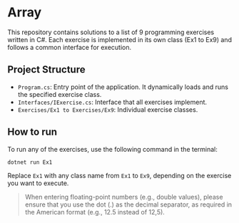 # Array

This repository contains solutions to a list of 9 programming exercises written in C#. Each exercise is implemented in its own class (Ex1 to Ex9) and follows a common interface for execution.

## Project Structure

- `Program.cs`: Entry point of the application. It dynamically loads and runs the specified exercise class.
- `Interfaces/IExercise.cs`: Interface that all exercises implement.
- `Exercises/Ex1 to Exercises/Ex9`: Individual exercise classes.

## How to run
To run any of the exercises, use the following command in the terminal:
```
dotnet run Ex1
```
Replace `Ex1` with any class name from `Ex1` to `Ex9`, depending on the exercise you want to execute.

> When entering floating-point numbers (e.g., double values), please ensure that you use the dot (.) as the decimal separator, as required in the American format (e.g., 12.5 instead of 12,5).